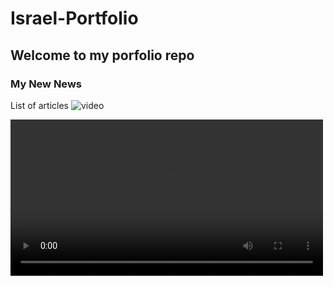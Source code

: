 # Israel-Portfolio


## Welcome to my porfolio repo

### My New News
List of articles
![video]("https://github.com/israman30/Israel-Portfolio/README.md/img/iDibujo.mov")

<div>
<video controls preload width=500>
<source src="img/iDibujo.mov" type="video/quicktime">
</video>
</div>
